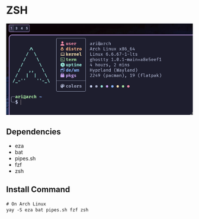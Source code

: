 # ZSH

![zsh](../README-DEPENDENCIES/zsh-fastfetch.png)

## Dependencies

- eza
- bat
- pipes.sh
- fzf
- zsh

## Install Command

```
# On Arch Linux
yay -S eza bat pipes.sh fzf zsh
```
